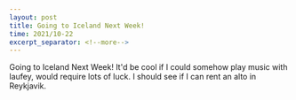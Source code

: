 ```yaml
---
layout: post
title: Going to Iceland Next Week!
time: 2021/10-22
excerpt_separator: <!--more-->
---
```


Going to Iceland Next Week! It'd be cool if I could somehow play music with laufey, would require lots of luck. I should see if I can rent an alto in Reykjavik.